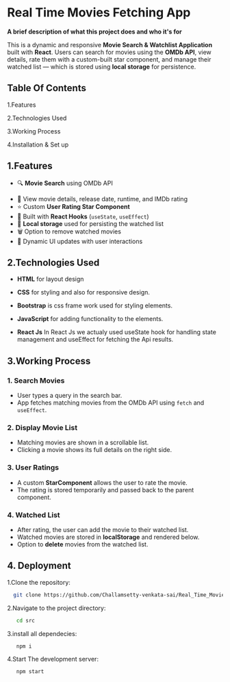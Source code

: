 
# Real Time Movies Fetching App

**A brief description of what this project does and who it's for**

This is a dynamic and responsive **Movie Search & Watchlist Application** built with **React**. Users can search for movies using the **OMDb API**, view details, rate them with a custom-built star component, and manage their watched list — which is stored using **local storage** for persistence.


## Table Of Contents
1.Features

2.Technologies Used

3.Working Process

4.Installation & Set up

## 1.Features

*  🔍 **Movie Search** using OMDb API
- 📄 View movie details, release date, runtime, and IMDb rating
- ⭐ Custom **User Rating Star Component**
- 🧠 Built with **React Hooks** (`useState`, `useEffect`)
- 💾 **Local storage** used for persisting the watched list
- 🗑️ Option to remove watched movies
- 🔄 Dynamic UI updates with user interactions

## 2.Technologies Used
* **HTML** for layout design

* **CSS** for styling and also for responsive design. 

* **Bootstrap** is css frame work used for styling elements.

* **JavaScript** for adding functionality to the elements.

* **React Js** In React Js we actualy used useState hook for handling  state management and useEffect for fetching the Api results.





## 3.Working Process
### 1. **Search Movies**
- User types a query in the search bar.
- App fetches matching movies from the OMDb API using `fetch` and `useEffect`.

### 2. **Display Movie List**
- Matching movies are shown in a scrollable list.
- Clicking a movie shows its full details on the right side.

### 3. **User Ratings**
- A custom **StarComponent** allows the user to rate the movie.
- The rating is stored temporarily and passed back to the parent component.

### 4. **Watched List**
- After rating, the user can add the movie to their watched list.
- Watched movies are stored in **localStorage** and rendered below.
- Option to **delete** movies from the watched list.
## 4. Deployment

1.Clone the repository:

```bash
  git clone https://github.com/Challamsetty-venkata-sai/Real_Time_Movies_App.git
```

2.Navigate to the project directory:

```bash
   cd src
```
3.install all dependecies:

```bash
   npm i
```







4.Start The development server:

```bash
   npm start
```
